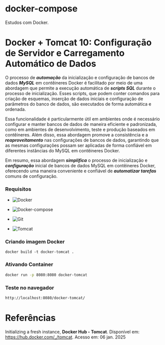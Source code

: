 # docker-compose
Estudos com Docker.

# Docker + Tomcat 10: Configuração de Servidor e Carregamento Automático de Dados

O processo de ***automação***
da inicialização e configuração de bancos de dados ***MySQL*** em contêineres Docker é facilitado por meio de uma abordagem que permite a execução automática de ***scripts SQL*** durante o processo de inicialização. Esses scripts, que podem conter comandos para criação de esquemas, inserção de dados iniciais e configuração de parâmetros do banco de dados, são executados de forma automática e ordenada.

Essa funcionalidade é particularmente útil em ambientes onde é necessário configurar e manter bancos de dados de maneira eficiente e padronizada, como em ambientes de desenvolvimento, teste e produção baseados em contêineres. Além disso, essa abordagem promove a consistência e a ***reaproveitamento*** nas configurações de bancos de dados, garantindo que as mesmas configurações possam ser aplicadas de forma confiável em diferentes instâncias do MySQL em contêineres Docker.

Em resumo, essa abordagem ***simplifica*** o processo de inicialização e ***configuração*** inicial de bancos de dados MySQL em contêineres Docker, oferecendo uma maneira conveniente e confiável de ***automatizar tarefas*** comuns de configuração.


### Requisitos

+ ![Docker](https://img.shields.io/badge/Docker-27.3.1-ce12230)

+ ![Docker-compose](https://img.shields.io/badge/Docker--compose-1.25.0-ce12230)

+ ![Git](https://img.shields.io/badge/Git-2.43.0-ce12230)

+ ![Tomcat](https://img.shields.io/badge/Tomcat-10.1.34-E3E3E3)

### Criando imagem Docker

```
docker build -t docker-tomcat .
```
### Ativando Container 

```bash
docker run -p 8080:8080 docker-tomcat
```


### Teste no navegador

```bash
http://localhost:8080/docker-tomcat/
```


# Referências

Initializing a fresh instance, **Docker Hub - Tomcat**. Disponível em: <https://hub.docker.com/_/tomcat>. Acesso em: 06 jan. 2025
